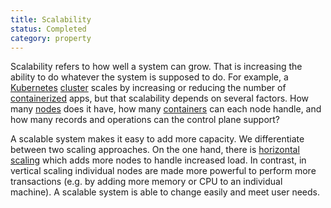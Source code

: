 ```yaml
---
title: Scalability
status: Completed
category: property
---
```


Scalability refers to how well a system can grow. That is increasing the ability to do whatever the system is supposed to do. For example, a [Kubernetes](/kubernetes/) [cluster](/cluster/) scales by increasing or reducing the number of [containerized](/containerization/) apps, but that scalability depends on several factors. How many [nodes](/nodes/) does it have, how many [containers](/container/) can each node handle, and how many records and operations can the control plane support?

A scalable system makes it easy to add more capacity. We differentiate between two scaling approaches. On the one hand, there is [horizontal scaling](/horizontal_scaling/) which adds more nodes to handle increased load. In contrast, in vertical scaling individual nodes are made more powerful to perform more transactions (e.g. by adding more memory or CPU to an individual machine). A scalable system is able to change easily and meet user needs.


